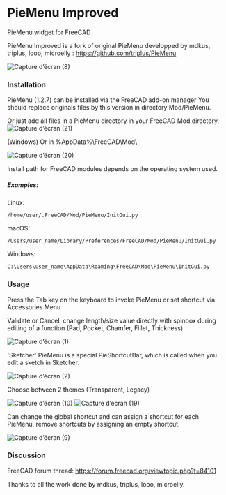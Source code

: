 # PieMenu Improved
PieMenu widget for FreeCAD 

PieMenu Improved is a fork of original PieMenu developped by mdkus, triplus, looo, microelly : https://github.com/triplus/PieMenu


![Capture d’écran (8)](https://github.com/Grubuntu/PieMenu-Improved/assets/56045316/95ce9087-06d2-4b5f-bffc-6bf867afadb6)


### Installation
PieMenu (1.2.7) can be installed via the FreeCAD add-on manager
You should replace originals files by this version in directory Mod/PieMenu.

Or just add all files in a PieMenu directory in your FreeCAD Mod directory.
![Capture d’écran (21)](https://github.com/Grubuntu/PieMenu-Improved/assets/56045316/a0fbcb3e-a5c5-4687-93ed-5b734e1ef63a)

(Windows) Or in  %AppData%\FreeCAD\Mod\

![Capture d’écran (20)](https://github.com/Grubuntu/PieMenu-Improved/assets/56045316/2acee710-2cee-42f3-ab3a-4e10c94d27af)

Install path for FreeCAD modules depends on the operating system used.

##### Examples:

Linux:

`/home/user/.FreeCAD/Mod/PieMenu/InitGui.py`

macOS:

`/Users/user_name/Library/Preferences/FreeCAD/Mod/PieMenu/InitGui.py`

Windows:

`C:\Users\user_name\AppData\Roaming\FreeCAD\Mod\PieMenu\InitGui.py`

### Usage
Press the Tab key on the keyboard to invoke PieMenu or set shortcut via Accessories Menu

Validate or Cancel, change length/size value directly with spinbox during editing of a function (Pad, Pocket, Chamfer, Fillet, Thickness)

![Capture d’écran (1)](https://github.com/Grubuntu/PieMenu-Improved/assets/56045316/9ac46209-a050-4571-b9bf-0832c93315ba)


'Sketcher' PieMenu is a special PieShortcutBar, which is called when you edit a sketch in Sketcher.

![Capture d’écran (2)](https://github.com/Grubuntu/PieMenu-Improved/assets/56045316/1a449eda-b29a-40de-b06d-b55f672a4aa2)



Choose between 2 themes (Transparent, Legacy)

![Capture d’écran (10)](https://github.com/Grubuntu/PieMenu-Improved/assets/56045316/30f21f77-24ad-4491-bc75-11538d2ab527)
![Capture d’écran (19)](https://github.com/Grubuntu/PieMenu-Improved/assets/56045316/5339d57d-785b-4e27-a410-c79677c3d8b1)


Can change the global shortcut and can assign a shortcut for each PieMenu, remove shortcuts by assigning an empty shortcut.

![Capture d’écran (9)](https://github.com/Grubuntu/PieMenu-Improved/assets/56045316/c3f60d95-d675-4d6a-a740-a0dbcf678a67)



### Discussion
FreeCAD forum thread: https://forum.freecad.org/viewtopic.php?t=84101


Thanks to all the work done by mdkus, triplus, looo, microelly.

